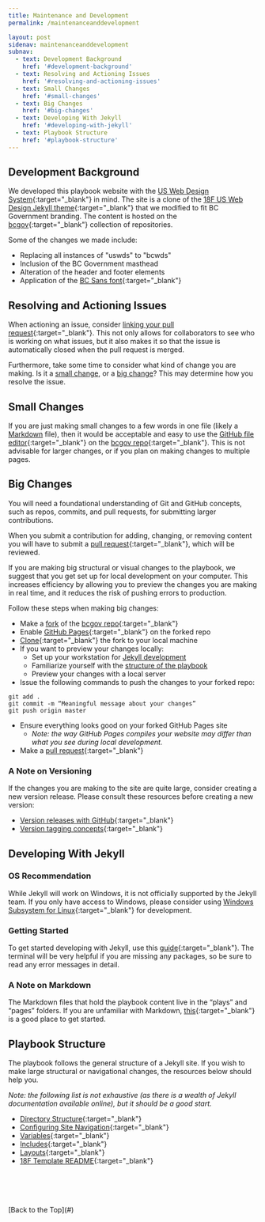 ```yaml
---
title: Maintenance and Development
permalink: /maintenanceanddevelopment

layout: post
sidenav: maintenanceanddevelopment
subnav:
  - text: Development Background
    href: '#development-background'
  - text: Resolving and Actioning Issues
    href: '#resolving-and-actioning-issues'
  - text: Small Changes
    href: '#small-changes'
  - text: Big Changes
    href: '#big-changes'
  - text: Developing With Jekyll
    href: '#developing-with-jekyll'
  - text: Playbook Structure
    href: '#playbook-structure'
---
```

## Development Background
We developed this playbook website with the [US Web Design System](https://designsystem.digital.gov/whats-new/updates/2019/04/08/introducing-uswds-2-0/){:target="_blank"} in mind. The site is a clone of the [18F US Web Design Jekyll theme](https://github.com/18F/uswds-jekyll){:target="_blank"}  that we modified to fit BC Government branding. The content is hosted on the [bcgov](https://github.com/bcgov){:target="_blank"} collection of repositories.

Some of the changes we made include:
- Replacing all instances of "uswds" to "bcwds"
- Inclusion of the BC Government masthead
- Alteration of the header and footer elements
- Application of the [BC Sans font](https://developer.gov.bc.ca/Typography){:target="_blank"}

## Resolving and Actioning Issues
When actioning an issue, consider [linking your pull request](https://help.github.com/en/github/managing-your-work-on-github/linking-a-pull-request-to-an-issue){:target="_blank"}. This not only allows for collaborators to see who is working on what issues, but it also makes it so that the issue is automatically closed when the pull request is merged.

Furthermore, take some time to consider what kind of change you are making. Is it a [small change](#small-changes), or a [big change](#big-changes)? This may determine how you resolve the issue.

## Small Changes
If you are just making small changes to a few words in one file (likely a [Markdown](#a-note-on-markdown) file), then it would be acceptable and easy to use the [GitHub file editor](https://help.github.com/en/github/managing-files-in-a-repository/editing-files-in-your-repository){:target="_blank"} on the [bcgov repo](https://github.com/bcgov/CITZ-IMB-playbook){:target="_blank"}. This is not advisable for larger changes, or if you plan on making changes to multiple pages.

## Big Changes
You will need a foundational understanding of Git and GitHub concepts, such as repos, commits, and pull requests, for submitting larger contributions.

When you submit a contribution for adding, changing, or removing content you will have to submit a [pull request](https://help.github.com/en/github/collaborating-with-issues-and-pull-requests/about-pull-requests){:target="_blank"}, which will be reviewed.

If you are making big structural or visual changes to the playbook, we suggest that you get set up for local development on your computer. This increases efficiency by allowing you to preview the changes you are making in real time, and it reduces the risk of pushing errors to production.

Follow these steps when making big changes:
- Make a [fork](https://help.github.com/en/enterprise/2.13/user/articles/fork-a-repo#:~:text=A%20fork%20is%20a%20copy,point%20for%20your%20own%20idea.) of the [bcgov repo](https://github.com/bcgov/CITZ-IMB-playbook){:target="_blank"}
- Enable [GitHub Pages](https://help.github.com/en/github/working-with-github-pages/configuring-a-publishing-source-for-your-github-pages-site){:target="_blank"} on the forked repo
- [Clone](https://help.github.com/en/github/creating-cloning-and-archiving-repositories/cloning-a-repository){:target="_blank"} the fork to your local machine
- If you want to preview your changes locally:
    - Set up your workstation for [Jekyll development](#developing-with-jekyll)
    - Familiarize yourself with the [structure of the playbook](#playbook-structure)
    - Preview your changes with a local server
- Issue the following commands to push the changes to your forked repo:
~~~~ 
git add . 
git commit -m “Meaningful message about your changes”
git push origin master
~~~~
- Ensure everything looks good on your forked GitHub Pages site
    - *Note: the way GitHub Pages compiles your website may differ than what you see during local development.*
- Make a [pull request](https://help.github.com/en/github/collaborating-with-issues-and-pull-requests/about-pull-requests){:target="_blank"}

### A Note on Versioning
If the changes you are making to the site are quite large, consider creating a new version release. Please consult these resources before creating a new version:
- [Version releases with GitHub](https://help.github.com/en/github/administering-a-repository/managing-releases-in-a-repository){:target="_blank"}
- [Version tagging concepts](https://semver.org/){:target="_blank"} 

## Developing With Jekyll
### OS Recommendation
While Jekyll will work on Windows, it is not officially supported by the Jekyll team. If you only have access to Windows, please consider using [Windows Subsystem for Linux](https://docs.microsoft.com/en-us/windows/wsl/){:target="_blank"} for development.

### Getting Started
To get started developing with Jekyll, use this [guide](https://jekyllrb.com/docs/){:target="_blank"}. The terminal will be very helpful if you are missing any packages, so be sure to read any error messages in detail.

### A Note on Markdown
The Markdown files that hold the playbook content live in the “plays” and “pages” folders. If you are unfamiliar with Markdown, [this](https://www.markdownguide.org/basic-syntax/){:target="_blank"} is a good place to get started.

## Playbook Structure
The playbook follows the general structure of a Jekyll site. If you wish to make large structural or navigational changes, the resources below should help you.

*Note: the following list is not exhaustive (as there is a wealth of Jekyll documentation available online), but it should be a good start.*
- [Directory Structure](https://jekyllrb.com/docs/structure/){:target="_blank"}
- [Configuring Site Navigation](https://jekyllrb.com/tutorials/navigation/){:target="_blank"}
- [Variables](https://jekyllrb.com/docs/variables/){:target="_blank"}
- [Includes](https://jekyllrb.com/docs/includes/){:target="_blank"}
- [Layouts](https://jekyllrb.com/docs/layouts/){:target="_blank"}
- [18F Template README](https://github.com/18F/uswds-jekyll/blob/master/README.md){:target="_blank"}

<br>
<br>
<br>
<br>
[Back to the Top](#)
